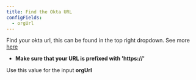 ```yaml
---
title: Find the Okta URL
configFields:
  - orgUrl
---
```


Find your okta url, this can be found in the top right dropdown. See more [here](https://developer.okta.com/docs/guides/find-your-domain/main/)

- **Make sure that your URL is prefixed with 'https://'**

Use this value for the input **orgUrl**
